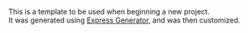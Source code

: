 This is a template to be used when beginning a new project.  
It was generated using [Express Generator](https://www.npmjs.com/package/express-generator), and was then customized.  
